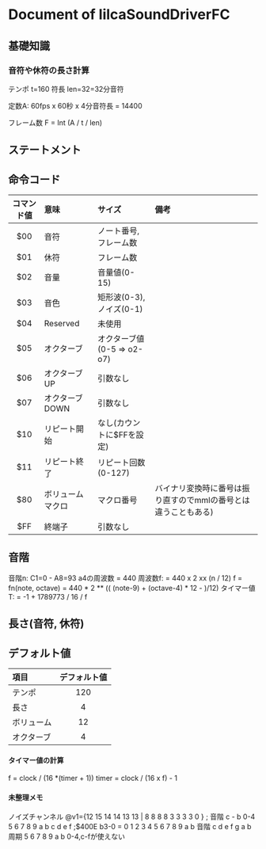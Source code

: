 # Document of lilcaSoundDriverFC

## 基礎知識

### 音符や休符の長さ計算
テンポ t=160
符長 len=32=32分音符


定数A: 60fps x 60秒 x 4分音符長 = 14400

フレーム数
F =  Int (A / t / len) 

## ステートメント


## 命令コード

| コマンド値    | 意味          | サイズ            | 備考 |
|:-:|:-|:-|:-|
| $00        | 音符          | ノート番号, フレーム数  |
| $01        | 休符          | フレーム数   |
| $02        | 音量          | 音量値(0-15)            |
| $03        | 音色          | 矩形波(0-3), ノイズ(0-1) |
| $04        | Reserved     | 未使用 |
| $05        | オクターブ     | オクターブ値(0-5 => o2-o7)
| $06        | オクターブUP   | 引数なし
| $07        | オクターブDOWN | 引数なし
| $10        | リピート開始    | なし(カウントに$FFを設定)
| $11        | リピート終了    | リピート回数(0-127)   |
| $80        | ボリュームマクロ | マクロ番号 | バイナリ変換時に番号は振り直すのでmmlの番号とは違うこともある) |
| $FF        | 終端子        | 引数なし               |

## 音階

音階n: C1=0 - A8=93
a4の周波数 = 440
周波数f: = 440 x 2 xx (n / 12)
f = fn(note, octave)
  = 440 * 2 ** (( (note-9) + (octave-4) * 12 -  )/12)
タイマー値T: = -1 + 1789773 / 16 / f

## 長さ(音符, 休符)



## デフォルト値

|項目|デフォルト値|
|:-|:-:|
|テンポ|120|
|長さ|4|
|ボリューム|12|
|オクターブ|4|


#### タイマー値の計算
f = clock / (16 *(timer + 1))
timer = clock / (16 x f) - 1

#### 未整理メモ
ノイズチャンネル
@v1={12 15 14 14 13 13 | 8 8 8 8 3 3 3 3 0 }
; 音階 c - b  0-4 5 6 7 8 9 a b c d e f
;$400E b3-0 = 0  1 2 3 4 5 6 7 8 9 a b
音階	c	d	e	f	g	a	b
周期	5	6	7	8	9	a	b
0-4,c-fが使えない

